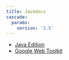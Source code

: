 ```yaml
---
title: Javadocs
cascade:
  params:
    version: '2.5'
---
```


<div class="javadocs-index">
  <ul>
    <li><a href="java/">Java Edition</a></li>
    <li><a href="gwt/">Google Web Toolkit</a></li>
  </ul>
</div>